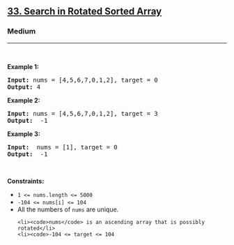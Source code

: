 <h2><a href="https://leetcode.com/problems/search-in-rotated-sorted-array/">33. Search in Rotated Sorted Array</a></h2><h3>Medium</h3><hr>

<p>&nbsp;</p>
<p><strong class="example">Example 1:</strong></p>
<pre>
<strong>Input:</strong> nums = [4,5,6,7,0,1,2], target = 0
<strong>Output:</strong> 4
</pre>

<p><strong class="example">Example 2: </strong></p>

<pre>
<strong>Input:</strong> nums = [4,5,6,7,0,1,2], target = 3
<strong>Output:</strong>  -1
</pre>

<p><strong class="example">Example 3: </strong></p>

<pre>
<strong>Input:</strong>  nums = [1], target = 0
<strong>Output:</strong>  -1
</pre>

<p>&nbsp;</p>
<p><strong>Constraints:</strong></p>

<ul>
	<li><code>1 <= nums.length <= 5000</code></li>
	<li><code>-104 <= nums[i] <= 104</code></li>
  <li>All the numbers of <code>nums</code> are unique.</li>

	<li><code>nums</code> is an ascending array that is possibly rotated</li>
	<li><code>-104 <= target <= 104
</code></li>
</ul>
